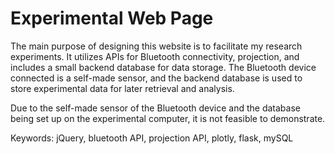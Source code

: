 # Experimental Web Page
The main purpose of designing this website is to facilitate my research experiments. It utilizes APIs for Bluetooth connectivity, projection, and includes a small backend database for data storage. The Bluetooth device connected is a self-made sensor, and the backend database is used to store experimental data for later retrieval and analysis.

Due to the self-made sensor of the Bluetooth device and the database being set up on the experimental computer, it is not feasible to demonstrate.

Keywords:
jQuery, bluetooth API, projection API, plotly, flask, mySQL

